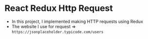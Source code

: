 # React Redux Http Request
 - In this project, I implemented making HTTP requests using Redux
 - The website I use for request => `https://jsonplaceholder.typicode.com/users`

